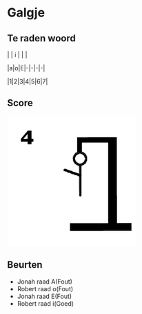# Galgje

## Te raden woord

| | i | | |

|a|o|E|-|-|-|-|

|1|2|3|4|5|6|7|

## Score
![gallow](./images/4.png)

## Beurten
* Jonah raad A(Fout)
* Robert raad o(Fout)
* Jonah raad E(Fout)
* Robert raad i(Goed)